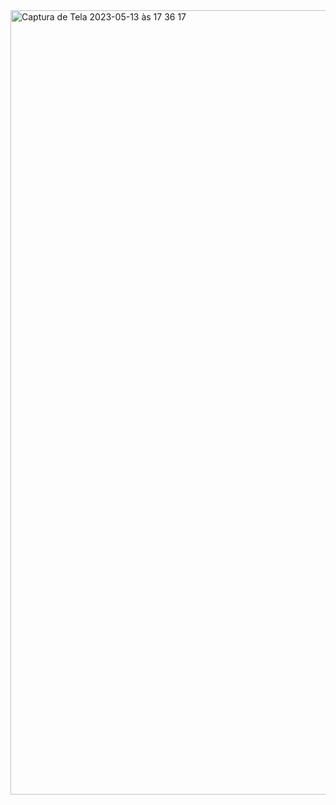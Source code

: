 
<img width="1255" alt="Captura de Tela 2023-05-13 às 17 36 17" src="https://github.com/marikenupp/tinkercad/assets/84158952/5b63ddb5-62a4-4e60-8868-718e59aee65e">
